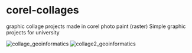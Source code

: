 # corel-collages
graphic collage projects made in corel photo paint (raster)
Simple graphic projects for university 

![collage_geoinformatics](https://user-images.githubusercontent.com/117740426/221998060-e8924d63-cc9b-4e18-aa6b-70167f9b6e29.png)
![collage2_geoinformatics](https://user-images.githubusercontent.com/117740426/221998068-0311fb4b-7219-4f32-84c1-a130cc2efb9d.png)
